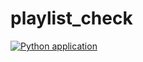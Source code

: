 # playlist_check

[![Python application](https://github.com/extybr/git_action/actions/workflows/python-app.yml/badge.svg)](https://github.com/extybr/git_action/actions/workflows/python-app.yml)
